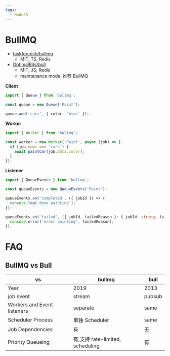 ```yaml
---
tags:
  - NodeJS
---
```


# BullMQ

- [taskforcesh/bullmq](https://github.com/taskforcesh/bullmq)
  - MIT, TS, Redis
- [OptimalBits/bull](https://github.com/OptimalBits/bull)
  - MIT, JS, Redis
  - maintenance mode, 推荐 BullMQ

**Client**

```ts
import { Queue } from 'bullmq';

const queue = new Queue('Paint');

queue.add('cars', { color: 'blue' });
```

**Worker**

```ts
import { Worker } from 'bullmq';

const worker = new Worker('Paint', async (job) => {
  if (job.name === 'cars') {
    await paintCar(job.data.color);
  }
});
```

**Listener**

```ts
import { QueueEvents } from 'bullmq';

const queueEvents = new QueueEvents('Paint');

queueEvents.on('completed', ({ jobId }) => {
  console.log('done painting');
});

queueEvents.on('failed', ({ jobId, failedReason }: { jobId: string; failedReason: string }) => {
  console.error('error painting', failedReason);
});
```

# FAQ

## BullMQ vs Bull

| vs                          | bullmq                           | bull   |
| --------------------------- | -------------------------------- | ------ |
| Year                        | 2019                             | 2013   |
| job event                   | stream                           | pubsub |
| Workers and Event listeners | separate                         | same   |
| Scheduler Process           | 单独 Scheduler                   | same   |
| Job Dependencies            | 有                               | 无     |
| Priority Queueing           | 有,支持 rate-limited, scheduling | 有     |
